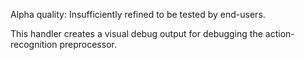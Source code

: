 Alpha quality: Insufficiently refined to be tested by end-users.

This handler creates a visual debug output for debugging the action-recognition preprocessor.